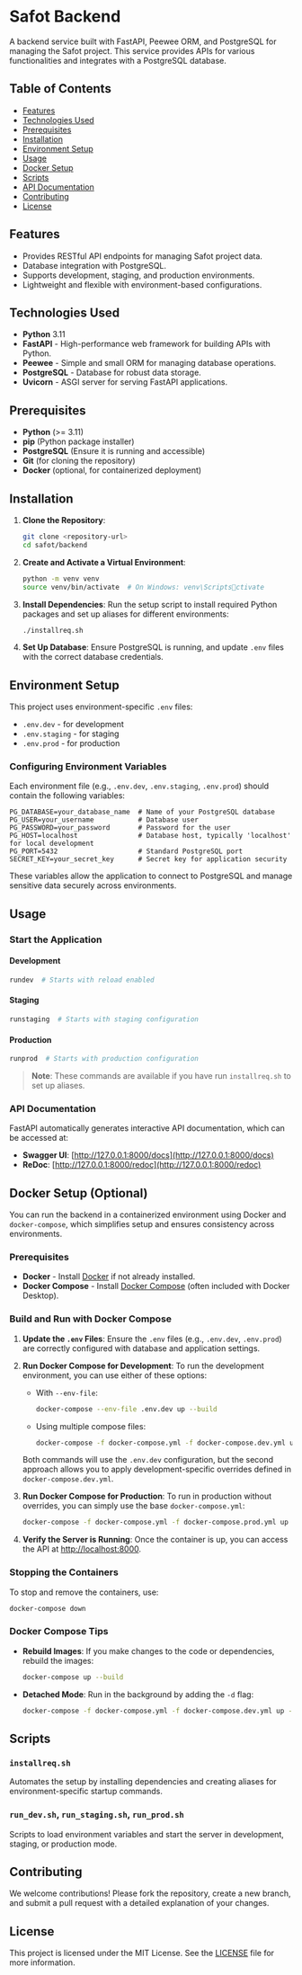 
# Safot Backend

A backend service built with FastAPI, Peewee ORM, and PostgreSQL for managing the Safot project. This service provides APIs for various functionalities and integrates with a PostgreSQL database.

## Table of Contents

- [Features](#features)
- [Technologies Used](#technologies-used)
- [Prerequisites](#prerequisites)
- [Installation](#installation)
- [Environment Setup](#environment-setup)
- [Usage](#usage)
- [Docker Setup](#docker-setup-optional)
- [Scripts](#scripts)
- [API Documentation](#api-documentation)
- [Contributing](#contributing)
- [License](#license)

## Features

- Provides RESTful API endpoints for managing Safot project data.
- Database integration with PostgreSQL.
- Supports development, staging, and production environments.
- Lightweight and flexible with environment-based configurations.

## Technologies Used

- **Python** 3.11
- **FastAPI** - High-performance web framework for building APIs with Python.
- **Peewee** - Simple and small ORM for managing database operations.
- **PostgreSQL** - Database for robust data storage.
- **Uvicorn** - ASGI server for serving FastAPI applications.

## Prerequisites

- **Python** (>= 3.11)
- **pip** (Python package installer)
- **PostgreSQL** (Ensure it is running and accessible)
- **Git** (for cloning the repository)
- **Docker** (optional, for containerized deployment)

## Installation

1. **Clone the Repository**:
   ```bash
   git clone <repository-url>
   cd safot/backend
   ```

2. **Create and Activate a Virtual Environment**:
   ```bash
   python -m venv venv
   source venv/bin/activate  # On Windows: venv\Scriptsctivate
   ```

3. **Install Dependencies**:
   Run the setup script to install required Python packages and set up aliases for different environments:
   ```bash
   ./installreq.sh
   ```

4. **Set Up Database**:
   Ensure PostgreSQL is running, and update `.env` files with the correct database credentials.

## Environment Setup

This project uses environment-specific `.env` files:
- `.env.dev` - for development
- `.env.staging` - for staging
- `.env.prod` - for production

### Configuring Environment Variables
Each environment file (e.g., `.env.dev`, `.env.staging`, `.env.prod`) should contain the following variables:

```plaintext
PG_DATABASE=your_database_name  # Name of your PostgreSQL database
PG_USER=your_username           # Database user
PG_PASSWORD=your_password       # Password for the user
PG_HOST=localhost               # Database host, typically 'localhost' for local development
PG_PORT=5432                    # Standard PostgreSQL port
SECRET_KEY=your_secret_key      # Secret key for application security
```

These variables allow the application to connect to PostgreSQL and manage sensitive data securely across environments.

## Usage

### Start the Application

#### Development
```bash
rundev  # Starts with reload enabled
```

#### Staging
```bash
runstaging  # Starts with staging configuration
```

#### Production
```bash
runprod  # Starts with production configuration
```

> **Note**: These commands are available if you have run `installreq.sh` to set up aliases.

### API Documentation
FastAPI automatically generates interactive API documentation, which can be accessed at:
- **Swagger UI**: [http://127.0.0.1:8000/docs](http://127.0.0.1:8000/docs)
- **ReDoc**: [http://127.0.0.1:8000/redoc](http://127.0.0.1:8000/redoc)

## Docker Setup (Optional)

You can run the backend in a containerized environment using Docker and `docker-compose`, which simplifies setup and ensures consistency across environments.

### Prerequisites

- **Docker** - Install [Docker](https://docs.docker.com/get-docker/) if not already installed.
- **Docker Compose** - Install [Docker Compose](https://docs.docker.com/compose/install/) (often included with Docker Desktop).

### Build and Run with Docker Compose

1. **Update the `.env` Files**: Ensure the `.env` files (e.g., `.env.dev`, `.env.prod`) are correctly configured with database and application settings.

2. **Run Docker Compose for Development**:
   To run the development environment, you can use either of these options:
   
   - With `--env-file`:
     ```bash
     docker-compose --env-file .env.dev up --build
     ```
   
   - Using multiple compose files:
     ```bash
     docker-compose -f docker-compose.yml -f docker-compose.dev.yml up --build
     ```

   Both commands will use the `.env.dev` configuration, but the second approach allows you to apply development-specific overrides defined in `docker-compose.dev.yml`.

3. **Run Docker Compose for Production**:
   To run in production without overrides, you can simply use the base `docker-compose.yml`:
   ```bash
   docker-compose -f docker-compose.yml -f docker-compose.prod.yml up --build
   ```

4. **Verify the Server is Running**:
   Once the container is up, you can access the API at [http://localhost:8000](http://localhost:8000).

### Stopping the Containers

To stop and remove the containers, use:
```bash
docker-compose down
```

### Docker Compose Tips

- **Rebuild Images**: If you make changes to the code or dependencies, rebuild the images:
  ```bash
  docker-compose up --build
  ```
- **Detached Mode**: Run in the background by adding the `-d` flag:
  ```bash
  docker-compose -f docker-compose.yml -f docker-compose.dev.yml up -d
  ```

## Scripts

### `installreq.sh`
Automates the setup by installing dependencies and creating aliases for environment-specific startup commands.

### `run_dev.sh`, `run_staging.sh`, `run_prod.sh`
Scripts to load environment variables and start the server in development, staging, or production mode.

## Contributing

We welcome contributions! Please fork the repository, create a new branch, and submit a pull request with a detailed explanation of your changes.

## License

This project is licensed under the MIT License. See the [LICENSE](LICENSE) file for more information.
